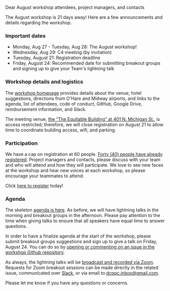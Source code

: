 Dear August workshop attendees, project managers, and contacts

The August workshop is 21 days away! Here are a few announcements and details regarding the workshop.

### Important dates
- Monday, Aug 27 - Tuesday, Aug 28: The August workshop!
- Wednesday, Aug 29: C4 meeting (by invitation)
- Tuesday, August 21: Registration deadline
- Friday, August 24: Recommended date for submitting breakout groups and signing up to give your Team's lightning talk

### Workshop details and logistics

The [workshop homepage](http://nih-data-commons.us/2018-august-workshop/) provides details about the venue, hotel suggestions, directions from O'Hare and Midway airports, and links to the agenda, list of attendees, code of conduct, GitHub, Google Drive, reimbursement information, and Slack.

The meeting venue, [the “The Equitable Building” at 401 N. Michigan St.](https://www.google.com/maps/place/Equitable+Building,+401+N+Michigan+Ave,+Chicago,+IL+60611/data=!4m2!3m1!1s0x880e2caeb090f199:0x59416c1cc80ae2b7?sa=X&ved=0ahUKEwj7i_3umIHcAhXpg1QKHf8mDD8Q8gEIKDAA), is access restricted; therefore, we will close registration on August 21 to allow time to coordinate building access, wifi, and parking.

### Participation
We have a cap on registration at 60 people. [Forty (40) people have already registered](http://nih-data-commons.us/2018-august-workshop/attendees). Project managers and contacts, please discuss with your team and who will attend and how they will participate. We love to see new faces at the workshop and hear new voices at each workshop, so please encourage your teammates to attend.

Click [here to register](https://ti.to/dcppc/august-dcppc-workshop) today!

### Agenda

The skeleton [agenda is here](http://nih-data-commons.us/2018-august-workshop/agenda). As before, we will have lightning talks in the morning and breakout groups in the afternoon. Please pay attention to the time when giving talks to ensure that all speakers have equal time to answer questions. 

In order to have a finalize agenda at the start of the workshop, please submit breakout groups suggestions and sign up to give a talk on Friday, August 24. You can do so by [opening or commenting on an issue in the workshop Github repository](https://github.com/dcppc/2018-august-workshop/issues). 

As always, the lightning talks will be [broadcast and recorded via Zoom](https://zoom.us/j/364678101). Requests for Zoom breakout sessions can be made directly in the related issue, communicated over [Slack](http://bit.ly/DCPPCslack), or via email to <dcppc.inbox@gmail.com>.

Please let me know if you have any questions or concerns. 
